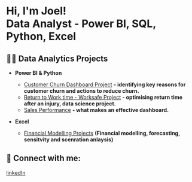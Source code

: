 
<h1>Hi, I'm Joel! <br/>  <a >Data Analyst</a> - <a >Power BI</a>, <a >SQL</a>, <a >Python</a>, <a >Excel</a></h1>

<h2>👨‍💻 Data Analytics Projects</h2>

- <b>Power BI & Python</b>
  - [Customer Churn Dashboard Project](https://github.com/AlexVasilevski2/Projects/tree/main)  <b> - identifying key reasons for customer churn and actions to reduce churn.</b>
  - [Return to Work time - Worksafe Project](https://github.com/AlexVasilevski2/Projects/tree/main)  <b> - optimising return time after an injury, data science project.  </b>
  - [Sales Performance](https://github.com/AlexVasilevski2/DashboardsPortfolio/tree/main)  <b> - what makes an effective dashboard. </b>
 


- <b>Excel</b>
  - [Financial Modelling Projects](https://github.com/AlexVasilevski2/Excel-Dashboards/tree/main)  <b>(Financial modelling, forecasting, sensitvity and scenration anlaysis)</b>

<h2> 🤳 Connect with me:</h2>

[linkedIn](https://www.linkedin.com/in/joelmartinm/)
